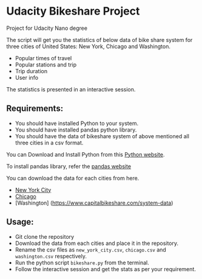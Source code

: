 # Udacity Bikeshare Project
Project for Udacity Nano degree

The script will get you the statistics of below data of bike share system for three cities of United States: New York, Chicago and Washington.

- Popular times of travel
- Popular stations and trip
- Trip duration
- User info

The statistics is presented in an interactive session.

## Requirements:

- You should have installed Python to your system.
- You should have installed pandas python library.
- You should have the data of bikeshare system of above mentioned all three cities in a csv format.

You can Download and Install Python from this [Python website](https://www.python.org/downloads/).

To install pandas library, refer the [pandas website](https://pandas.pydata.org/pandas-docs/stable/install.html)

You can download the data for each cities from here.
- [New York City](https://www.citibikenyc.com/system-data)
- [Chicago](https://www.divvybikes.com/system-data)
- [Washington] (https://www.capitalbikeshare.com/system-data)

## Usage:

- Git clone the repository
- Download the data from each cities and place it in the repository.
- Rename the csv files as `new_york_city.csv`, `chicago.csv` and `washington.csv` respectively.
- Run the python script `bikeshare.py` from the terminal.
- Follow the interactive session and get the stats as per your requirement.


